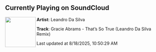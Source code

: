 ## Currently Playing on SoundCloud

[<img align="left" width="100" src="https://i1.sndcdn.com/artworks-qxIgUEyDZnLcWOI4-Flpx6A-t500x500.jpg">](https://soundcloud.com/leandro-da-silva-372366315/gracie-abrams-thats-so-true)

**Artist**: Leandro Da Silva 

**Track**: Gracie Abrams - That’s So True (Leandro Da Silva Remix)

Last updated at 8/18/2025, 10:50:29 AM

